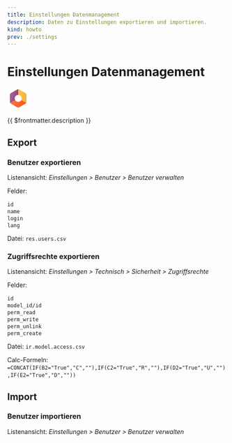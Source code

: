 ```yaml
---
title: Einstellungen Datenmanagement
description: Daten zu Einstellungen exportieren und importieren.
kind: howto
prev: ./settings
---
```

# Einstellungen Datenmanagement
![icons_odoo_settings](attachments/icons_odoo_settings.png)

{{ $frontmatter.description }}

## Export

### Benutzer exportieren

Listenansicht: *Einstellungen > Benutzer > Benutzer verwalten*

Felder:
```
id
name
login
lang
```
Datei: `res.users.csv`

### Zugriffsrechte exportieren

Listenansicht: *Einstellungen > Technisch > Sicherheit > Zugriffsrechte*

Felder:
```
id
model_id/id
perm_read
perm_write
perm_unlink
perm_create
```
Datei: `ir.model.access.csv`

Calc-Formeln: `=CONCAT(IF(B2="True","C",""),IF(C2="True","R",""),IF(D2="True","U",""),IF(E2="True","D",""))`

## Import

### Benutzer importieren

Listenansicht: *Einstellungen > Benutzer > Benutzer verwalten*

